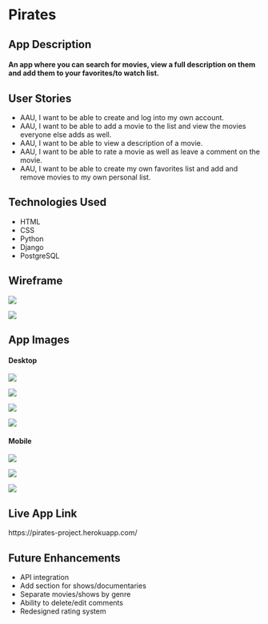 <h1>Pirates</h1>

<h2>App Description</h2>
<h4>An app where you can search for movies, view a full description on them and add them to your favorites/to watch list.</h4>

<h2>User Stories</h2>
<ul>
  <li>AAU, I want to be able to create and log into my own account.</li>
  <li>AAU, I want to be able to add a movie to the list and view the movies everyone else adds as well.</li>
  <li>AAU, I want to be able to view a description of a movie.</li>
  <li>AAU, I want to be able to rate a movie as well as leave a comment on the movie.</li>
  <li>AAU, I want to be able to create my own favorites list and add and remove movies to my own personal list.</li>
</ul>

<h2>Technologies Used</h2>
<ul>
  <li>HTML</li>
  <li>CSS</li>
  <li>Python</li>
  <li>Django</li>
  <li>PostgreSQL</li>
</ul>

<h2>Wireframe</h2>

![](images/Wireframe.png)

![](images/ERD.png)


<h2>App Images</h2>
<h4>Desktop</h4>

![](images/desktop.png)

![](images/desktop2.png)

![](images/desktop3.png)

![](images/desktop4.png)

<h4>Mobile</h4>

![](images/mobile.png)

![](images/mobile2.png)

![](images/mobile3.png)

<h2>Live App Link</h2>
https://pirates-project.herokuapp.com/

<h2>Future Enhancements</h2>
<ul>
  <li>API integration</li>
  <li>Add section for shows/documentaries</li>
  <li>Separate movies/shows by genre</li>  
  <li>Ability to delete/edit comments</li>
  <li>Redesigned rating system</li>  
</ul>

